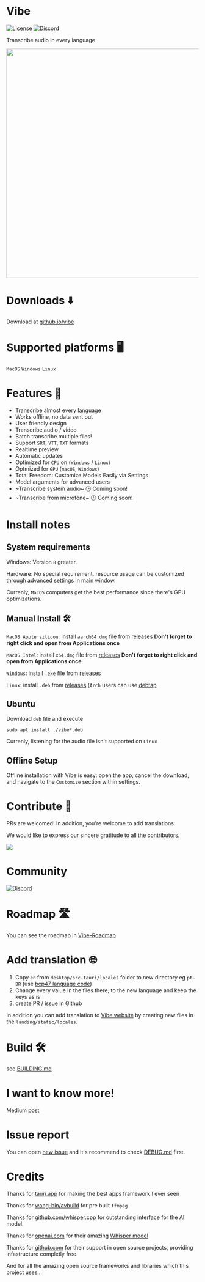 # Vibe

[![License](https://img.shields.io/badge/License-MIT-green.svg)](https://opencollective.com/tauri)
[![Discord](https://img.shields.io/badge/chat-discord-7289da.svg)](https://discord.gg/EcxWSstQN8)

Transcribe audio in every language

<img width=600 src="https://github.com/thewh1teagle/vibe/assets/61390950/22779ac6-9e49-4c21-b528-29647f039da2">

# Downloads ⬇️

Download at <a href="https://thewh1teagle.github.io/vibe" target="_blank">github.io/vibe</a>

# Supported platforms 🖥️

`MacOS`
`Windows`
`Linux`

# Features 🌟

-   Transcribe almost every language
-   Works offline, no data sent out
-   User friendly design
-   Transcribe audio / video
-   Batch transcribe multiple files!
-   Support `SRT`, `VTT`, `TXT` formats
-   Realtime preview
-   Automatic updates
-   Optimized for `CPU` on (`Windows` / `Linux`)
-   Optmized for `GPU` (`macOS`, `Windows`)
-   Total Freedom: Customize Models Easily via Settings
-   Model arguments for advanced users
-   ~Transcribe system audio~ 🕒 Coming soon!
-   ~Transcribe from microfone~ 🕒 Coming soon!

# Install notes

## System requirements

Windows: Version `8` greater.

Hardware:
No special requirement. resource usage can be customized through advanced settings in main window.

Currenly, `MacOS` computers get the best performance since there's GPU optimizations.

## Manual Install 🛠️

`MacOS Apple silicon`: install `aarch64.dmg` file from [releases](https://github.com/thewh1teagle/vibe/releases) **Don't forget to right click and open from Applications once**

`MacOS Intel`: install `x64.dmg` file from [releases](https://github.com/thewh1teagle/vibe/releases) **Don't forget to right click and open from Applications once**

`Windows`: install `.exe` file from [releases](https://github.com/thewh1teagle/vibe/releases)

`Linux`: install `.deb` from [releases](https://github.com/thewh1teagle/vibe/releases) (`Arch` users can use [debtap](https://aur.archlinux.org/packages/debtap)

## Ubuntu

Download `deb` file and execute

```console
sudo apt install ./vibe*.deb
```

Currenly, listening for the audio file isn't supported on `Linux`

## Offline Setup

Offline installation with Vibe is easy: open the app, cancel the download, and navigate to the `Customize` section within settings.

# Contribute 🤝

PRs are welcomed!
In addition, you're welcome to add translations.

We would like to express our sincere gratitude to all the contributors.

<a href="https://github.com/thewh1teagle/vibe/graphs/contributors">
  <img src="https://contrib.rocks/image?repo=thewh1teagle/vibe" />
</a>

# Community

[![Discord](https://img.shields.io/badge/chat-discord-7289da.svg)](https://discord.gg/EcxWSstQN8)

# Roadmap 🛣️

You can see the roadmap in [Vibe-Roadmap](https://github.com/users/thewh1teagle/projects/5/views/1)

# Add translation 🌐

1. Copy `en` from `desktop/src-tauri/locales` folder to new directory eg `pt-BR` (use [bcp47 language code](https://gist.github.com/thewh1teagle/c8877e5c4c5e2780754ddd065ae2592e))
2. Change every value in the files there, to the new language and keep the keys as is
3. create PR / issue in Github

In addition you can add translation to [Vibe website](https://thewh1teagle.github.io/vibe/) by creating new files in the `landing/static/locales`.

# Build 🛠️

see [BUILDING.md](BUILDING.md)

# I want to know more!

Medium [post](https://medium.com/@thewh1teagle/creating-vibe-multilingual-audio-transcription-872ab6d9dbb0)

# Issue report

You can open [new issue](https://github.com/thewh1teagle/vibe/issues/new?assignees=octocat&labels=bug&projects=&template=bug_report.yaml&title=%5BBug%5D%3A+) and it's recommend to check [DEBUG.md](DEBUG.md) first.

# Credits

Thanks for [tauri.app](https://tauri.app/) for making the best apps framework I ever seen

Thanks for [wang-bin/avbuild](https://github.com/wang-bin/avbuild) for pre built `ffmpeg`

Thanks for [github.com/whisper.cpp](https://github.com/ggerganov/whisper.cpp) for outstanding interface for the AI model.

Thanks for [openai.com](https://openai.com/) for their amazing [Whisper model](https://openai.com/research/whisper)

Thanks for [github.com](https://github.com/) for their support in open source projects, providing infastructure completly free.

And for all the amazing open source frameworks and libraries which this project uses...
